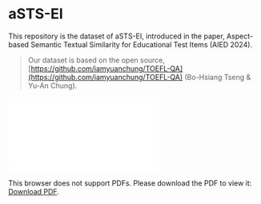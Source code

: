 # aSTS-EI
This repository is the dataset of aSTS-EI, introduced in the paper, Aspect-based Semantic Textual Similarity for Educational Test Items (AIED 2024).

> Our dataset is based on the open source, [https://github.com/iamyuanchung/TOEFL-QA](https://github.com/iamyuanchung/TOEFL-QA) (Bo-Hsiang Tseng & Yu-An Chung).


<object data="aSTS_overview.pdf" type="application/pdf" width="700px" height="700px">
    <embed src="aSTS_overview.pdf">
        <p>This browser does not support PDFs. Please download the PDF to view it: <a href="aSTS_overview.pdf">Download PDF</a>.</p>
    </embed>
</object>